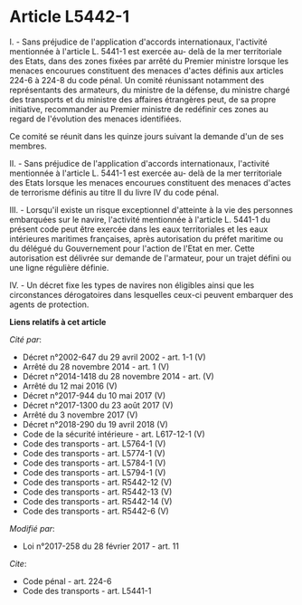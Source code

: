 # Article L5442-1

I. - Sans préjudice de l'application d'accords internationaux, l'activité mentionnée à l'article L. 5441-1 est exercée au-
delà de la mer territoriale des Etats, dans des zones fixées par arrêté du Premier ministre lorsque les menaces encourues
constituent des menaces d'actes définis aux articles 224-6 à 224-8 du code pénal. Un comité réunissant notamment des
représentants des armateurs, du ministre de la défense, du ministre chargé des transports et du ministre des affaires
étrangères peut, de sa propre initiative, recommander au Premier ministre de redéfinir ces zones au regard de l'évolution des
menaces identifiées. 

Ce comité se réunit dans les quinze jours suivant la demande d'un de ses membres. 

II. - Sans préjudice de l'application d'accords internationaux, l'activité mentionnée à l'article L. 5441-1 est exercée au-
delà de la mer territoriale des Etats lorsque les menaces encourues constituent des menaces d'actes de terrorisme définis au
titre II du livre IV du code pénal. 

III. - Lorsqu'il existe un risque exceptionnel d'atteinte à la vie des personnes embarquées sur le navire, l'activité
mentionnée à l'article L. 5441-1 du présent code peut être exercée dans les eaux territoriales et les eaux intérieures
maritimes françaises, après autorisation du préfet maritime ou du délégué du Gouvernement pour l'action de l'Etat en mer.
Cette autorisation est délivrée sur demande de l'armateur, pour un trajet défini ou une ligne régulière définie. 

IV. - Un décret fixe les types de navires non éligibles ainsi que les circonstances dérogatoires dans lesquelles ceux-ci
peuvent embarquer des agents de protection.

**Liens relatifs à cet article**

_Cité par_:

  - Décret n°2002-647 du 29 avril 2002 - art. 1-1 (V)
  - Arrêté du 28 novembre 2014 - art. 1 (V)
  - Décret n°2014-1418 du 28 novembre 2014 - art. (V)
  - Arrêté du 12 mai 2016 (V)
  - Décret n°2017-944 du 10 mai 2017 (V)
  - Décret n°2017-1300 du 23 août 2017 (V)
  - Arrêté du 3 novembre 2017 (V)
  - Décret n°2018-290 du 19 avril 2018 (V)
  - Code de la sécurité intérieure - art. L617-12-1 (V)
  - Code des transports - art. L5764-1 (V)
  - Code des transports - art. L5774-1 (V)
  - Code des transports - art. L5784-1 (V)
  - Code des transports - art. L5794-1 (V)
  - Code des transports - art. R5442-12 (V)
  - Code des transports - art. R5442-13 (V)
  - Code des transports - art. R5442-14 (V)
  - Code des transports - art. R5442-6 (V)

_Modifié par_:

  - Loi n°2017-258 du 28 février 2017 - art. 11

_Cite_:

  - Code pénal - art. 224-6
  - Code des transports - art. L5441-1
